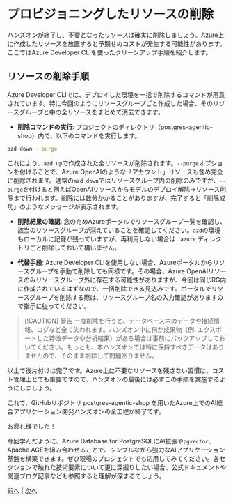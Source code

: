 # プロビジョニングしたリソースの削除

ハンズオンが終了し、不要となったリソースは確実に削除しましょう。Azure上に作成したリソースを放置すると予期せぬコストが発生する可能性があります。ここではAzure Developer CLIを使ったクリーンアップ手順を紹介します。

## リソースの削除手順

Azure Developer CLIでは、デプロイした環境を一括で削除するコマンドが用意されています。特に今回のようにリソースグループごと作成した場合、そのリソースグループと中の全リソースをまとめて消去できます。

- **削除コマンドの実行**: プロジェクトのディレクトリ（postgres-agentic-shop）内で、以下のコマンドを実行します。

```sh
azd down --purge
```

これにより、`azd up`で作成された全リソースが削除されます。`--purge`オプションを付けることで、Azure OpenAIのような「アカウント」リソースも含め完全に削除されます。通常の`azd down`ではリソースグループ内の削除のみですが、`--purge`を付けると例えばOpenAIリソースからモデルのデプロイ解除→リソース削除まで行われます。削除には数分かかることがありますが、完了すると「削除成功」のようなメッセージが表示されます。

- **削除結果の確認**: 念のためAzureポータルでリソースグループ一覧を確認し、該当のリソースグループが消えていることを確認してください。`azd`の環境もローカルに記録が残っていますが、再利用しない場合は `.azure` ディレクトリごと削除しておいて構いません。

- **代替手段**: Azure Developer CLIを使用しない場合、Azureポータルからリソースグループを手動で削除しても同様です。その場合、Azure OpenAIリソースのみリソースグループ外に存在する可能性がありますが、今回は同じRG内に作成されているはずなので、一括削除できる見込みです。ポータルでリソースグループを削除する際は、リソースグループ名の入力確認がありますので指示に従ってください。

> [!CAUTION] 警告
> 一度削除を行うと、データベース内のデータや接続情報、ログなど全て失われます。ハンズオン中に何か成果物（例: エクスポートした特徴データや分析結果）がある場合は事前にバックアップしておいてください。もっとも、本ハンズオンでは特に保持すべきデータはありませんので、そのまま削除して問題ありません。

以上で後片付けは完了です。Azure上に不要なリソースを残さない習慣は、コスト管理上とても重要ですので、ハンズオンの最後には必ずこの手順を実施するようにしましょう。

これで、GitHubリポジトリ postgres-agentic-shop を用いたAzure上でのAI統合アプリケーション開発ハンズオンの全工程が終了です。

お疲れ様でした！

今回学んだように、Azure Database for PostgreSQLにAI拡張や`pgvector`、Apache AGEを組み合わせることで、シンプルながら強力なAIアプリケーション基盤を構築できます。ぜひ現場のプロジェクトでも応用してみてください。各セクションで触れた技術要素について更に深掘りしたい場合、公式ドキュメントや関連ブログ記事なども参照すると理解が深まるでしょう。


[前へ](07-WhyPostgreSQL.md) | [次へ](09-GraphRAG.md)
